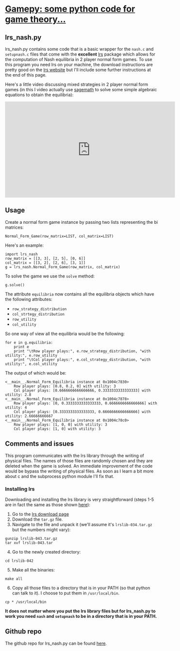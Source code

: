 # [Gamepy: some python code for game theory...](../index.html)

## lrs_nash.py

lrs_nash.py contains some code that is a basic wrapper for the `nash.c` and `setupnash.c` files that come with the **excellent** [lrs](http://cgm.cs.mcgill.ca/~avis/C/lrs.html) package which allows for the computation of Nash equilibria in 2 player normal form games. To use this program you need lrs on your machine, the download instructions are pretty good on the [lrs website](http://cgm.cs.mcgill.ca/~avis/C/lrs.html) but I'll include some further instructions at the end of this page.

Here's a little video discussing mixed strategies in 2 player normal form games (in this I video actually use [sagemath](http://sagemath.org/) to solve some simple algebraic equations to obtain the equilibria):

<iframe width="560" height="315" src="http://www.youtube.com/embed/poYucyX7-gE" frameborder="0" allowfullscreen></iframe>

## Usage

Create a normal form game instance by passing two lists representing the bi matrices:


~~~~{.python}
Normal_Form_Game(row_matrix=LIST, col_matrix=LIST)
~~~~

Here's an example:

~~~~{.python}
import lrs_nash
row_matrix = [[3, 3], [2, 5], [0, 6]]
col_matrix = [[3, 2], [2, 6], [3, 1]]
g = lrs_nash.Normal_Form_Game(row_matrix, col_matrix)
~~~~

To solve the game we use the `solve` method:

~~~~{.python}
g.solve()
~~~~

The attribute `equilibria` now contains all the equilibria objects which have the following attributes:

- `row_strategy_distribution`
- `col_strtegy_distribution`
- `row_utility`
- `col_utility`

So one way of view all the equilibria would be the following:

~~~~{.python}
for e in g.equilibria:
    print e
    print "\tRow player plays:", e.row_strategy_distribution, "with utility:", e.row_utility
    print "\tCol player plays:", e.col_strategy_distribution, "with utility:", e.col_utility
~~~~

The output of which would be:

~~~~{.python}
<__main__.Normal_Form_Equilibria instance at 0x1004c7830>
    Row player plays: [0.8, 0.2, 0] with utility: 3
    Col player plays: [0.6666666666666666, 0.3333333333333333] with utility: 2.8
<__main__.Normal_Form_Equilibria instance at 0x1004c7878>
    Row player plays: [0, 0.3333333333333333, 0.6666666666666666] with utility: 4
    Col player plays: [0.3333333333333333, 0.6666666666666666] with utility: 2.66666666667
<__main__.Normal_Form_Equilibria instance at 0x1004c78c0>
    Row player plays: [1, 0, 0] with utility: 3
    Col player plays: [1, 0] with utility: 3
~~~~

## Comments and issues

This program communicates with the lrs library through the writing of physical files. The names of those files are randomly chosen and they are deleted when the game is solved. An immediate improvement of the code would be bypass the writing of physical files. As soon as I learn a bit more about c and the subprocess python module I'll fix that.

### Installing lrs

Downloading and installing the lrs library is very straightforward (steps 1-5 are in fact the same as those shown [here](http://cgm.cs.mcgill.ca/~avis/C/lrslib/USERGUIDE.html#Installation%20Section)):

1. Go to the [lrs download page](http://cgm.cs.mcgill.ca/~avis/C/lrslib/)
2. Download the `tar.gz` file.
3. Navigate to the file and unpack it (we'll assume it's `lrslib-034.tar.gz` but the numbers might vary):

~~~~{.bash}
gunzip lrslib-043.tar.gz
tar xvf lrslib-043.tar
~~~~

4. Go to the newly created directory:

~~~~{.bash}
cd lrslib-042
~~~~

5. Make all the binaries:

~~~~{.bash}
make all
~~~~

6. Copy all those files to a directory that is in your PATH (so that python can talk to it). I choose to put them in `/usr/local/bin`.

~~~~{.bash}
cp * /usr/local/bin
~~~~

**It does not matter where you put the lrs library files but for lrs_nash.py to work you need `nash` and `setupnash` to be in a directory that is in your PATH.**

## Github repo

The github repo for lrs_nash.py can be found [here](https://github.com/drvinceknight/Gamepy/tree/master/lrs_nash).

<script type="text/javascript">

  var _gaq = _gaq || [];
  _gaq.push(['_setAccount', 'UA-38016329-2']);
  _gaq.push(['_setDomainName', 'github.com']);
  _gaq.push(['_setAllowLinker', true]);
  _gaq.push(['_trackPageview']);

  (function() {
    var ga = document.createElement('script'); ga.type = 'text/javascript'; ga.async = true;
    ga.src = ('https:' == document.location.protocol ? 'https://ssl' : 'http://www') + '.google-analytics.com/ga.js';
    var s = document.getElementsByTagName('script')[0]; s.parentNode.insertBefore(ga, s);
  })();

</script>
